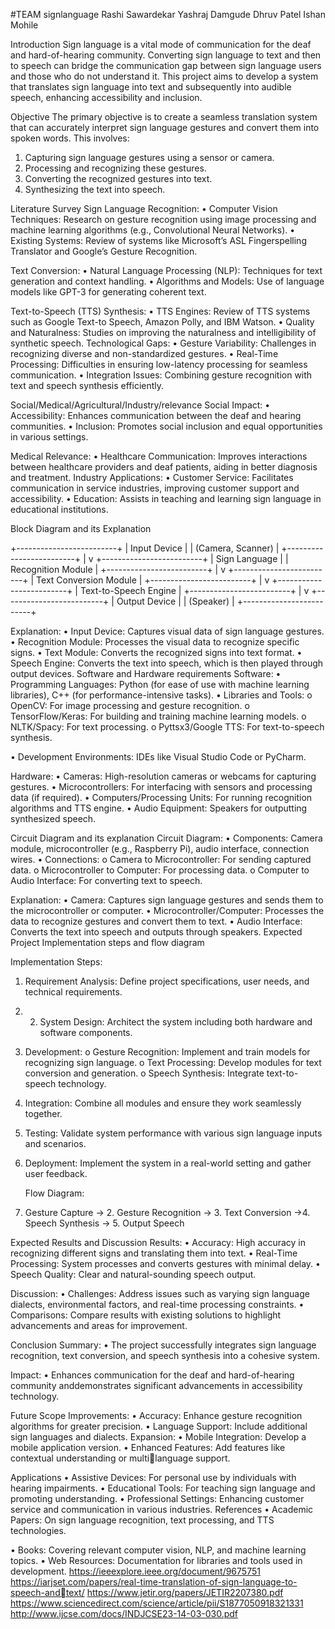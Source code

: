 #TEAM signlanguage
Rashi Sawardekar
Yashraj Damgude
Dhruv Patel
Ishan Mohile

Introduction
Sign language is a vital mode of communication for the deaf and hard-of-hearing community. Converting sign language to text and then to speech can bridge the communication gap between sign language users and those who do not understand it. This project aims to develop a system that translates sign language into text and subsequently into audible speech, enhancing accessibility and inclusion. 

Objective
The primary objective is to create a seamless translation system that can accurately interpret sign language gestures and convert them into spoken words. This involves:
1. Capturing sign language gestures using a sensor or camera.
2. Processing and recognizing these gestures.
3.  Converting the recognized gestures into text.
4.  Synthesizing the text into speech.

Literature Survey
Sign Language Recognition: 
• Computer Vision Techniques: Research on gesture recognition using image processing and machine learning algorithms (e.g., Convolutional Neural Networks).
• Existing Systems: Review of systems like Microsoft’s ASL Fingerspelling Translator and Google’s Gesture Recognition. 

Text Conversion: 
• Natural Language Processing (NLP): Techniques for text generation and context handling.
• Algorithms and Models: Use of language models like GPT-3 for generating coherent text.

Text-to-Speech (TTS) Synthesis:
• TTS Engines: Review of TTS systems such as Google Text-to Speech, Amazon Polly, and IBM Watson. 
• Quality and Naturalness: Studies on improving the naturalness and intelligibility of synthetic speech. Technological Gaps: 
• Gesture Variability: Challenges in recognizing diverse and non-standardized gestures. 
• Real-Time Processing: Difficulties in ensuring low-latency processing for seamless communication. 
• Integration Issues: Combining gesture recognition with text and speech synthesis efficiently. 

Social/Medical/Agricultural/Industry/relevance
Social Impact: 
• Accessibility: Enhances communication between the deaf and hearing communities. 
• Inclusion: Promotes social inclusion and equal opportunities in various settings. 

Medical Relevance: 
• Healthcare Communication: Improves interactions between healthcare providers and deaf patients, aiding in better diagnosis and treatment. Industry Applications: • Customer Service: Facilitates communication in service industries, improving customer support and accessibility. • Education: Assists in teaching and learning sign language in educational institutions.

Block Diagram and its Explanation

+-------------------------+
|    Input Device         |
| (Camera, Scanner)       |
+-------------------------+
           |
           v
+-------------------------+
| Sign Language           |
| Recognition Module      |
+-------------------------+
           |
           v
+-------------------------+
| Text Conversion Module  |
+-------------------------+
           |
           v
+-------------------------+
| Text-to-Speech Engine   |
+-------------------------+
           |
           v
+-------------------------+
|    Output Device        |
|       (Speaker)         |
+-------------------------+

Explanation: 
• Input Device: Captures visual data of sign language gestures. 
• Recognition Module: Processes the visual data to recognize specific signs. 
• Text Module: Converts the recognized signs into text format. 
• Speech Engine: Converts the text into speech, which is then played through output devices. Software and Hardware requirements
Software: 
• Programming Languages: Python (for ease of use with machine learning
libraries), C++ (for performance-intensive tasks). 
• Libraries and Tools:
o OpenCV: For image processing and gesture recognition. o TensorFlow/Keras: For building and training machine learning models. 
o NLTK/Spacy: For text processing. 
o Pyttsx3/Google TTS: For text-to-speech synthesis. 

• Development Environments:
IDEs like Visual Studio Code or PyCharm. 

Hardware: 
• Cameras: High-resolution cameras or webcams for capturing gestures.
• Microcontrollers: For interfacing with sensors and processing data (if required). 
• Computers/Processing Units: For running recognition algorithms and TTS engine. • Audio Equipment: Speakers for outputting synthesized speech. 

Circuit Diagram and its explanation
Circuit Diagram: 
• Components: Camera module, microcontroller (e.g., Raspberry Pi), audio interface, connection wires. • Connections:
o Camera to Microcontroller: For sending captured data. 
o Microcontroller to Computer: For processing data. 
o Computer to Audio Interface: For converting text to speech. 

Explanation: 
• Camera: Captures sign language gestures and sends them to the microcontroller or computer. 
• Microcontroller/Computer: Processes the data to recognize gestures and convert them to text. 
• Audio Interface: Converts the text into speech and outputs through speakers. Expected Project Implementation steps and flow diagram

Implementation Steps:
1. Requirement Analysis: Define project specifications, user needs, and technical requirements.
2. 2. System Design: Architect the system including both hardware and software components.
3. Development:
o Gesture Recognition: Implement and train models for recognizing sign language.
o Text Processing: Develop modules for text conversion and generation.
o Speech Synthesis: Integrate text-to-speech technology.
4. Integration: Combine all modules and ensure they work seamlessly together.
5. Testing: Validate system performance with various sign language inputs and scenarios.
6. Deployment: Implement the system in a real-world setting and gather user feedback.
  
   Flow Diagram:
1. Gesture Capture → 2. Gesture Recognition → 3. Text Conversion →4. Speech Synthesis → 5. Output Speech

Expected Results and Discussion
Results: 
• Accuracy: High accuracy in recognizing different signs and translating them into text. 
• Real-Time Processing: System processes and converts gestures with minimal delay. 
• Speech Quality: Clear and natural-sounding speech output. 

Discussion: 
• Challenges: Address issues such as varying sign language dialects, environmental factors, and real-time processing constraints. 
• Comparisons: Compare results with existing solutions to highlight advancements and areas for improvement.

Conclusion
Summary: 
• The project successfully integrates sign language recognition, text conversion, and speech synthesis into a cohesive system. 

Impact: 
• Enhances communication for the deaf and hard-of-hearing community anddemonstrates significant advancements in accessibility technology. 

Future Scope
Improvements: 
• Accuracy: Enhance gesture recognition algorithms for greater precision. 
• Language Support: Include additional sign languages and dialects. 
Expansion: 
• Mobile Integration: Develop a mobile application version. 
• Enhanced Features: Add features like contextual understanding or multi￾language support. 

Applications
• Assistive Devices: For personal use by individuals with hearing impairments. 
• Educational Tools: For teaching sign language and promoting understanding. 
• Professional Settings: Enhancing customer service and communication in various industries. References
• Academic Papers: On sign language recognition, text processing, and TTS technologies. 

• Books: 
Covering relevant computer vision, NLP, and machine learning topics. 
• Web Resources: Documentation for libraries and tools used in development. 
https://ieeexplore.ieee.org/document/9675751
https://iarjset.com/papers/real-time-translation-of-sign-language-to-speech-and￾text/
https://www.jetir.org/papers/JETIR2207380.pdf
https://www.sciencedirect.com/science/article/pii/S1877050918321331
http://www.ijcse.com/docs/INDJCSE23-14-03-030.pdf
